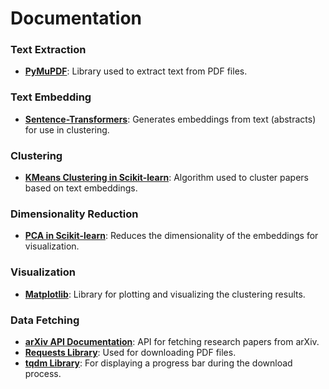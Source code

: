 # Documentation

### **Text Extraction**
- **[PyMuPDF](https://pypi.org/project/PyMuPDF/)**: Library used to extract text from PDF files.

### **Text Embedding**
- **[Sentence-Transformers](https://huggingface.co/sentence-transformers)**: Generates embeddings from text (abstracts) for use in clustering.

### **Clustering**
- **[KMeans Clustering in Scikit-learn](https://scikit-learn.org/stable/modules/generated/sklearn.cluster.KMeans.html)**: Algorithm used to cluster papers based on text embeddings.

### **Dimensionality Reduction**
- **[PCA in Scikit-learn](https://scikit-learn.org/stable/modules/generated/sklearn.decomposition.PCA.html)**: Reduces the dimensionality of the embeddings for visualization.

### **Visualization**
- **[Matplotlib](https://matplotlib.org/stable/contents.html)**: Library for plotting and visualizing the clustering results.

### **Data Fetching**
- **[arXiv API Documentation](https://arxiv.org/help/api/index)**: API for fetching research papers from arXiv.
- **[Requests Library](https://docs.python-requests.org/en/latest/)**: Used for downloading PDF files.
- **[tqdm Library](https://tqdm.github.io/)**: For displaying a progress bar during the download process.
